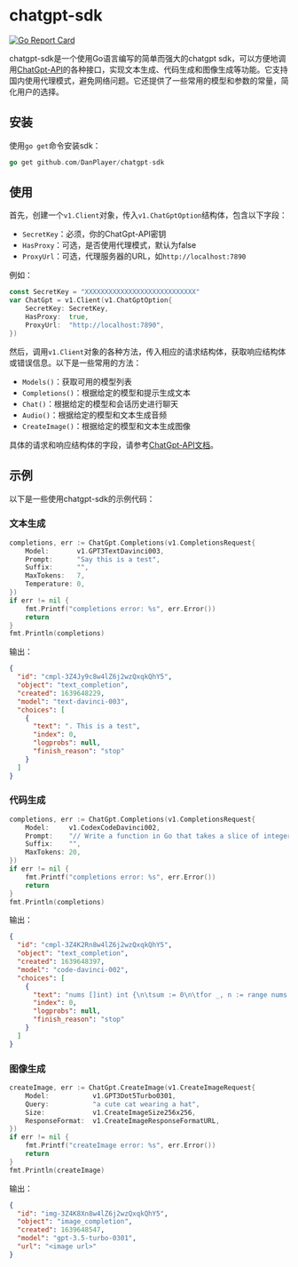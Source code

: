 # chatgpt-sdk

[![Go Report Card](https://goreportcard.com/badge/github.com/DanPlayer/chatgpt-sdk)](https://goreportcard.com/report/github.com/DanPlayer/chatgpt-sdk)

chatgpt-sdk是一个使用Go语言编写的简单而强大的chatgpt sdk，可以方便地调用[ChatGpt-API](https://platform.openai.com/)的各种接口，实现文本生成、代码生成和图像生成等功能。它支持国内使用代理模式，避免网络问题。它还提供了一些常用的模型和参数的常量，简化用户的选择。

## 安装

使用`go get`命令安装sdk：

```go
go get github.com/DanPlayer/chatgpt-sdk
```

## 使用

首先，创建一个`v1.Client`对象，传入`v1.ChatGptOption`结构体，包含以下字段：

- `SecretKey`：必须，你的ChatGpt-API密钥
- `HasProxy`：可选，是否使用代理模式，默认为false
- `ProxyUrl`：可选，代理服务器的URL，如`http://localhost:7890`

例如：

```go
const SecretKey = "XXXXXXXXXXXXXXXXXXXXXXXXXXXX"
var ChatGpt = v1.Client(v1.ChatGptOption{
    SecretKey: SecretKey,
    HasProxy:  true,
    ProxyUrl:  "http://localhost:7890",
})
```

然后，调用`v1.Client`对象的各种方法，传入相应的请求结构体，获取响应结构体或错误信息。以下是一些常用的方法：

- `Models()`：获取可用的模型列表
- `Completions()`：根据给定的模型和提示生成文本
- `Chat()`：根据给定的模型和会话历史进行聊天
- `Audio()`：根据给定的模型和文本生成音频
- `CreateImage()`：根据给定的模型和文本生成图像

具体的请求和响应结构体的字段，请参考[ChatGpt-API文档](https://platform.openai.com/)。

## 示例

以下是一些使用chatgpt-sdk的示例代码：

### 文本生成

```go
completions, err := ChatGpt.Completions(v1.CompletionsRequest{
    Model:       v1.GPT3TextDavinci003,
    Prompt:      "Say this is a test",
    Suffix:      "",
    MaxTokens:   7,
    Temperature: 0,
})
if err != nil {
    fmt.Printf("completions error: %s", err.Error())
    return
}
fmt.Println(completions)
```

输出：

```json
{
  "id": "cmpl-3Z4Jy9c8w4lZ6j2wzQxqkQhY5",
  "object": "text_completion",
  "created": 1639648229,
  "model": "text-davinci-003",
  "choices": [
    {
      "text": ". This is a test",
      "index": 0,
      "logprobs": null,
      "finish_reason": "stop"
    }
  ]
}
```

### 代码生成

```go
completions, err := ChatGpt.Completions(v1.CompletionsRequest{
    Model:     v1.CodexCodeDavinci002,
    Prompt:    "// Write a function in Go that takes a slice of integers and returns the sum of the elements\nfunc sum(",
    Suffix:    "",
    MaxTokens: 20,
})
if err != nil {
    fmt.Printf("completions error: %s", err.Error())
    return
}
fmt.Println(completions)
```

输出：

```json
{
  "id": "cmpl-3Z4K2Rn8w4lZ6j2wzQxqkQhY5",
  "object": "text_completion",
  "created": 1639648397,
  "model": "code-davinci-002",
  "choices": [
    {
      "text": "nums []int) int {\n\tsum := 0\n\tfor _, n := range nums {\n\t\tsum += n\n\t}\n\treturn sum\n}",
      "index": 0,
      "logprobs": null,
      "finish_reason": "stop"
    }
  ]
}
```

### 图像生成

```go
createImage, err := ChatGpt.CreateImage(v1.CreateImageRequest{
    Model:           v1.GPT3Dot5Turbo0301,
    Query:           "a cute cat wearing a hat",
    Size:            v1.CreateImageSize256x256,
    ResponseFormat:  v1.CreateImageResponseFormatURL,
})
if err != nil {
    fmt.Printf("createImage error: %s", err.Error())
    return
}
fmt.Println(createImage)
```

输出：

```json
{
  "id": "img-3Z4K8Xn8w4lZ6j2wzQxqkQhY5",
  "object": "image_completion",
  "created": 1639648547,
  "model": "gpt-3.5-turbo-0301",
  "url": "<image url>"
}
```
